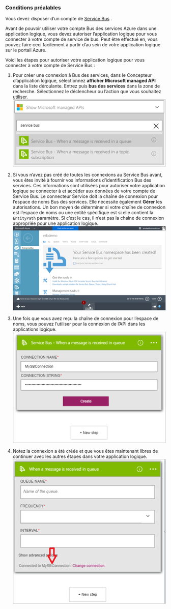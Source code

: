 ### <a name="prerequisites"></a>Conditions préalables

Vous devez disposer d’un compte de [Service Bus](https://azure.microsoft.com/services/service-bus/) .  

Avant de pouvoir utiliser votre compte Bus des services Azure dans une application logique, vous devez autoriser l’application logique pour vous connecter à votre compte de service de bus. Peut être effectué en, vous pouvez faire ceci facilement à partir d’au sein de votre application logique sur le portail Azure.  

Voici les étapes pour autoriser votre application logique pour vous connecter à votre compte de Service Bus :  

1. Pour créer une connexion à Bus des services, dans le Concepteur d’application logique, sélectionnez **afficher Microsoft managed API** dans la liste déroulante. Entrez puis **bus des services** dans la zone de recherche. Sélectionnez le déclencheur ou l’action que vous souhaitez utiliser.  
    ![Image de connexion de service Bus 1](./media/connectors-create-api-servicebus/servicebus-1.png)  

2. Si vous n’avez pas créé de toutes les connexions au Service Bus avant, vous êtes invité à fournir vos informations d’identification Bus des services. Ces informations sont utilisées pour autoriser votre application logique se connecter à et accéder aux données de votre compte de Service Bus. Le connecteur Service doit la chaîne de connexion pour l’espace de noms Bus des services. Elle nécessite également **Gérer** les autorisations. Un bon moyen de déterminer si votre chaîne de connexion est l’espace de noms ou une entité spécifique est si elle contient la `EntityPath` paramètre. Si c’est le cas, il n’est pas la chaîne de connexion appropriée pour une application logique.  
    ![Chaîne de connexion Bus des services](./media/connectors-create-api-servicebus/connectionstring.png)

1. Une fois que vous avez reçu la chaîne de connexion pour l’espace de noms, vous pouvez l’utiliser pour la connexion de l’API dans les applications logique.  
    ![Image de connexion de service Bus 2](./media/connectors-create-api-servicebus/servicebus-2.png)  

3. Notez la connexion a été créée et que vous êtes maintenant libres de continuer avec les autres étapes dans votre application logique.  
    ![Image de connexion de service Bus 3](./media/connectors-create-api-servicebus/servicebus-3.png)   
